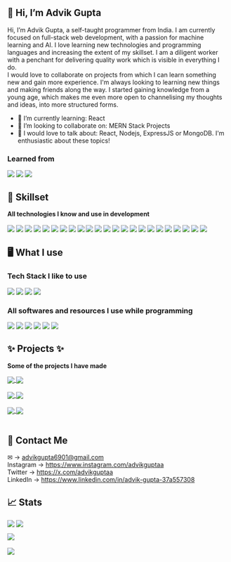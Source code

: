 <!-- ### I am currently on a break from coding.
That's why if some of my projects/code dont work its because I havent maintained them in a while.
<br/> -->
<h2> 👋 Hi, I’m Advik Gupta </h2>

Hi, I’m Advik Gupta, a self-taught programmer from India. I am currently focused on full-stack web development, with a passion for machine learning and AI. I love learning new technologies and programming languages and increasing the extent of my skillset. I am a diligent worker with a penchant for delivering quality work which is visible in everything I do. <br>
I would love to collaborate on projects from which I can learn something new and gain more experience. I'm always looking to learning new things and making friends along the way. I started gaining knowledge from a young age, which makes me even more open to channelising my thoughts and ideas, into more structured forms. <br>

- 🧠 I’m currently learning: React
- 🤝 I’m looking to collaborate on: MERN Stack Projects
- 💪 I would love to talk about: React, Nodejs, ExpressJS or MongoDB. I'm enthusiastic about these topics!

### Learned from
<img src="https://img.shields.io/badge/Udemy-A435F0?style=for-the-badge&logo=Udemy&logoColor=white"> <img src="https://img.shields.io/badge/Youtube-%23FF0000.svg?style=for-the-badge&logo=YouTube&logoColor=white"> <img src="https://img.shields.io/badge/google-4285F4?style=for-the-badge&logo=google&logoColor=white">
<br>

## 💪 Skillset

<b> All technologies I know and use in development </b> <br><br>
<img src="https://img.shields.io/badge/css3-%231572B6.svg?style=for-the-badge&logo=css3&logoColor=white"> <img src="https://img.shields.io/badge/html5-%23E34F26.svg?style=for-the-badge&logo=html5&logoColor=white"> <img src="https://img.shields.io/badge/javascript-%23323330.svg?style=for-the-badge&logo=javascript&logoColor=%23F7DF1E"> <img src="https://img.shields.io/badge/react-%2320232a.svg?style=for-the-badge&logo=react&logoColor=%2361DAFB"> <img src="https://img.shields.io/badge/express.js-%23404d59.svg?style=for-the-badge&logo=express&logoColor=%2361DAFB"> <img src="https://img.shields.io/badge/NPM-%23000000.svg?style=for-the-badge&logo=npm&logoColor=white"> <img src="https://img.shields.io/badge/node.js-6DA55F?style=for-the-badge&logo=node.js&logoColor=white"> <img src="https://img.shields.io/badge/bootstrap-%23563D7C.svg?style=for-the-badge&logo=bootstrap&logoColor=white"> <img src="https://img.shields.io/badge/React_Router-CA4245?style=for-the-badge&logo=react-router&logoColor=white"> <img src="https://img.shields.io/badge/redux-%23593d88.svg?style=for-the-badge&logo=redux&logoColor=white"> <img src="https://img.shields.io/badge/-GraphQL-E10098?style=for-the-badge&logo=graphql&logoColor=white"> <img src="https://img.shields.io/badge/python-3670A0?style=for-the-badge&logo=python&logoColor=ffdd54"> <img src="https://img.shields.io/badge/MongoDB-%234ea94b.svg?style=for-the-badge&logo=mongodb&logoColor=white"> <img src="https://img.shields.io/badge/-jest-%23C21325?style=for-the-badge&logo=jest&logoColor=white"> <img src="https://img.shields.io/badge/Gatsby-%23663399.svg?style=for-the-badge&logo=gatsby&logoColor=white"> <img src="https://img.shields.io/badge/git-%23F05033.svg?style=for-the-badge&logo=git&logoColor=white"> <img src="https://img.shields.io/badge/github-%23121011.svg?style=for-the-badge&logo=github&logoColor=white"> <img src="https://img.shields.io/badge/firebase-%23039BE5.svg?style=for-the-badge&logo=firebase"> <img src="https://img.shields.io/badge/heroku-%23430098.svg?style=for-the-badge&logo=heroku&logoColor=white"> <img src="https://img.shields.io/badge/styled--components-DB7093?style=for-the-badge&logo=styled-components&logoColor=white"> <img src="https://img.shields.io/badge/-ApolloGraphQL-311C87?style=for-the-badge&logo=apollo-graphql"> <img src="https://img.shields.io/badge/webpack-%238DD6F9.svg?style=for-the-badge&logo=webpack&logoColor=black"> <img src="https://img.shields.io/badge/Babel-F9DC3e?style=for-the-badge&logo=babel&logoColor=black">

## 🖥️ What I use

### Tech Stack I like to use
<img src="https://img.shields.io/badge/MongoDB-%234ea94b.svg?style=for-the-badge&logo=mongodb&logoColor=white"> <img src="https://img.shields.io/badge/express.js-%23404d59.svg?style=for-the-badge&logo=express&logoColor=%2361DAFB"> <img src="https://img.shields.io/badge/react-%2320232a.svg?style=for-the-badge&logo=react&logoColor=%2361DAFB"> <img src="https://img.shields.io/badge/node.js-6DA55F?style=for-the-badge&logo=node.js&logoColor=white">

### All softwares and resources I use while programming
<img src="https://img.shields.io/badge/Visual%20Studio%20Code-0078d7.svg?style=for-the-badge&logo=visual-studio-code&logoColor=white"> <img src="https://img.shields.io/badge/Windows-0078D6?style=for-the-badge&logo=windows&logoColor=white"> 
<img src="https://img.shields.io/badge/Google%20Chrome-4285F4?style=for-the-badge&logo=GoogleChrome&logoColor=white"> <img src="https://img.shields.io/badge/Firefox-FF7139?style=for-the-badge&logo=Firefox-Browser&logoColor=white"> <img src="https://img.shields.io/badge/-Stackoverflow-FE7A16?style=for-the-badge&logo=stack-overflow&logoColor=white"> <img src="https://img.shields.io/badge/Spotify-1ED760?style=for-the-badge&logo=spotify&logoColor=white">


## ✨ Projects ✨

<b> Some of the projects I have made </b> <br>

<a href="https://github.com/Advik-Gupta/advikclothing-v3">
  <img align="center" src="https://github-readme-stats.vercel.app/api/pin/?username=Advik-Gupta&repo=advikclothing-v3&theme=tokyonight&show_owner" />
</a>
<a href="https://github.com/Advik-Gupta/MERN-eCommerce">
  <img align="center" src="https://github-readme-stats.vercel.app/api/pin/?username=Advik-Gupta&repo=MERN-eCommerce&theme=tokyonight" />
</a><br><br>

<a href="https://github.com/Advik-Gupta/Covid-19-Tracker">
  <img align="center" src="https://github-readme-stats.vercel.app/api/pin/?username=Advik-Gupta&repo=Covid-19-Tracker&theme=tokyonight&show_owner" />
</a>
<a href="https://github.com/Advik-Gupta/DMMITS-21">
  <img align="center" src="https://github-readme-stats.vercel.app/api/pin/?username=Advik-Gupta&repo=DMMITS-21&theme=tokyonight" />
</a><br><br>

<a href="https://github.com/Advik-Gupta/Coupled">
  <img align="center" src="https://github-readme-stats.vercel.app/api/pin/?username=Advik-Gupta&repo=Coupled&theme=tokyonight&show_owner" />
</a>
<a href="https://github.com/Advik-Gupta/Small-Web-Development-Projects">
  <img align="center" src="https://github-readme-stats.vercel.app/api/pin/?username=Advik-Gupta&repo=Small-Web-Development-Projects&theme=tokyonight" />
</a><br><br>

## 🤝 Contact Me

&#x2709; &rarr; advikgupta6901@gmail.com <br>
Instagram &rarr; https://www.instagram.com/advikguptaa <br>
Twitter &rarr; https://x.com/advikguptaa <br>
LinkedIn &rarr; https://www.linkedin.com/in/advik-gupta-37a557308 <br>

## 📈 Stats

<a><img align="center" src="https://github-readme-stats.vercel.app/api?username=Advik-Gupta&theme=tokyonight&layout=compact&card_width=375px" /></a>
<a><img align="center" src="https://github-readme-stats.vercel.app/api/top-langs/?username=Advik-Gupta&theme=tokyonight&layout=compact&card_width=250px" /></a><br>
<div><a><img align="center" src="https://github-readme-streak-stats.herokuapp.com/?user=Advik-Gupta&theme=tokyonight" /></a></div><br>
<div><a><img align="center" src="https://github.r2v.ch/codewars?user=Advik-Gupta&stroke=%23BB432C&top_languages=true&theme=gradient&hide_clan=true" /></a></div>

